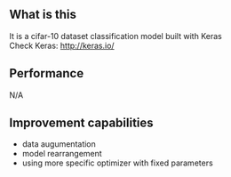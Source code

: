 ## What is this ##
It is a cifar-10 dataset classification model built with Keras   
Check Keras: http://keras.io/

## Performance ##
N/A

## Improvement capabilities ##
* data augumentation
* model rearrangement
* using more specific optimizer with fixed parameters
